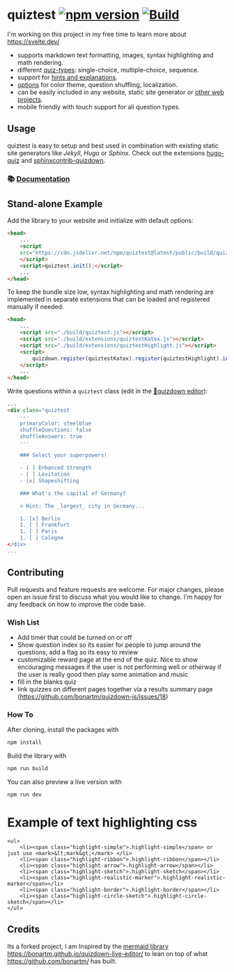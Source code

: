 # quiztest [![npm version](https://badge.fury.io/js/quiztest.svg)](https://badge.fury.io/js/quiztest) [![Build](https://github.com/Nitinbabariya/quiztest-js/actions/workflows/build.yml/badge.svg)](https://github.com/Nitinbabariya/quiztest-js/actions/workflows/build.yml)

I'm working on this project in my free time to learn more about https://svelte.dev/

- supports markdown text formatting, images, syntax highlighting and math rendering.
- different [quiz-types](./docs/syntax.md): single-choice, multiple-choice, sequence.
- support for [hints and explanations](./docs/syntax.md#hints-and-comments).
- [options](./docs/options.md) for color theme, question shuffling, localization.
- can be easily included in any website, static site generator or [other web projects](./docs/module_import.md).
- mobile friendly with touch support for all question types.

## Usage

quiztest is easy to setup and best used in combination with existing static site generators like *Jekyll*, *Hugo* or *Sphinx*. Check out the extensions
[hugo-quiz](https://github.com/bonartm/hugo-quiz) and [sphinxcontrib-quizdown](https://github.com/bonartm/sphinxcontrib-quizdown).

### 📚 [Documentation](./docs/)

## Stand-alone Example

Add the library to your website and initialize with default options:

```html
<head>
	...
    <script 
	src="https://cdn.jsdelivr.net/npm/quiztest@latest/public/build/quiztest.js">
	</script>
	<script>quiztest.init();</script>
	...
</head>
```

To keep the bundle size low, syntax highlighting and math rendering are implemented in separate extensions that can be loaded and registered manually if needed: 

```html
<head>
	...
    <script src="./build/quiztest.js"></script>
	<script src="./build/extensions/quiztestKatex.js"></script>
	<script src="./build/extensions/quiztestHighlight.js"></script>
	<script>
		quizdown.register(quiztestKatex).register(quiztestHighlight).init();
	</script>
	...
</head>
```

Write questions within a `quiztest` class (edit in the [🚀quizdown editor](https://bonartm.github.io/quizdown-live-editor/?code=---%0AprimaryColor%3A%20steelblue%0AshuffleQuestions%3A%20false%0AshuffleAnswers%3A%20true%0A---%0A%0A%23%23%23%20Select%20your%20superpowers!%0A%0A-%20%5B%20%5D%20Enhanced%20Strength%0A-%20%5B%20%5D%20Levitation%0A-%20%5Bx%5D%20Shapeshifting%0A%0A%23%23%23%20What%27s%20the%20capital%20of%20Germany%3F%0A%0A%3E%20Hint%3A%20The%20_largest_%20city%20in%20Germany...%0A%0A1.%20%5Bx%5D%20Berlin%0A1.%20%5B%20%5D%20Frankfurt%0A1.%20%5B%20%5D%20Paris%0A1.%20%5B%20%5D%20Cologne)):

```html
...
<div class="quiztest
	---
	primaryColor: steelblue
	shuffleQuestions: false
	shuffleAnswers: true
	---

	### Select your superpowers!

	- [ ] Enhanced Strength
	- [ ] Levitation
	- [x] Shapeshifting

	### What's the capital of Germany?

	> Hint: The _largest_ city in Germany...

	1. [x] Berlin
	1. [ ] Frankfurt
	1. [ ] Paris
	1. [ ] Cologne
</div>
...
```



## Contributing

Pull requests and feature requests are welcome. For major changes, please open an issue first to discuss what you would like to change. I'm happy for any feedback on how to improve the code base. 

### Wish List
- Add timer that could be turned on or off
- Show question index so its easier for people to jump around the questions, add a flag so its easy to review 
- customizable reward page at the end of the quiz. Nice to show encouraging messages if the user is not performing well or otherway if the user is really good then play some animation and music
- fill in the blanks quiz
- link quizzes on different pages together via a results summary page (https://github.com/bonartm/quizdown-js/issues/18)

### How To

After cloning, install the packages with 

```bash
npm install
```

Build the library with

```bash
npm run build
```

You can also preview a live version with

```bash
npm run dev
```

# Example of text highlighting css 
```
<ul>
    <li><span class="highlight-simple">.highlight-simple</span> or just use <mark>&lt;mark&gt;</mark> </li>
    <li><span class="highlight-ribbon">.highlight-ribbon</span></li>
    <li><span class="highlight-arrow">.highlight-arrow</span></li>
    <li><span class="highlight-sketch">.highlight-sketch</span></li>
    <li><span class="highlight-realistic-marker">.highlight-realistic-marker</span></li>
    <li><span class="highlight-border">.highlight-border</span></li>
    <li><span class="highlight-circle-sketch">.highlight-circle-sketch</span></li>
</ul>
```

## Credits

Its a forked project, I am Inspired by the [mermaid library](https://github.com/bonartm/quizdown-js) https://bonartm.github.io/quizdown-live-editor/
to lean on top of what https://github.com/bonartm/ has built.
